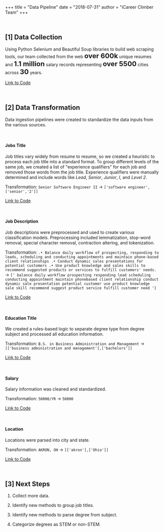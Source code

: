 +++
title = "Data Pipeline"
date = "2018-07-31"
author = "iCareer Climber Team"
+++

</br>

## [1] Data Collection

Using Python Selenium and Beautiful Soup libraries to build web scraping tools, our team collected from the web <span style="font-size:22px;">__over 600k__</span> unique resumes and <span style="font-size:22px;">__1.1 million__</span> salary records representing <span style="font-size:22px;">__over 5500__</span> cities across <span style="font-size:22px;">__30__</span> years.

<a href="https://github.com/icareerclimber/career-skills-capstone/tree/master/scrape" target="_blank">Link to Code</a>

</br>

## [2] Data Transformation

Data ingestion pipelines were created to standardize the data inputs from the various sources.

</br>

#### Jobs Title

Job titles vary widely from resume to resume, so we created a heuristic to process each job title into a standard format. To group different levels of the same job, we created a list of "experience qualifiers" for each job and removed those words from the job title. Experience qualifiers were manually determined and include words like *Lead*, *Senior*, *Junior*, *I*, and *Level 2*.

Transformation: ```Senior Software Engineer II``` &rarr; ```['software engineer',['senior','2']]```

<a href="https://github.com/icareerclimber/career-skills-capstone/blob/master/model_pipeline/01_process_job_titles_all_datasets.ipynb" target="_blank">Link to Code</a>

</br>

#### Job Description

Job descriptions were preprocessed and used to create various classification models. Preprocessing included lemmatization, stop-word removal, special character removal, contraction altering, and tokenization. 

Transformation: ```.• Balance daily workflow of prospecting, responding to leads, scheduling and conducting appointments and maintain phone-based client relationships .• Conduct dynamic sales presentations for potential customers .• Use product knowledge and sales skills to recommend suggested products or services to fulfill customers' needs.``` &rarr; ```[' balance daily workflow prospecting responding lead scheduling conducting appointment maintain phonebased client relationship conduct dynamic sale presentation potential customer use product knowledge sale skill recommend suggest product service fulfill customer need ']```

<a href="https://github.com/icareerclimber/career-skills-capstone/blob/master/model_pipeline/functions/word_preprocessing.py" target="_blank">Link to Code</a>

</br>

#### Education Title

We created a rules-based logic to separate degree type from degree subject and processed all education information.

Transformation: ```B.S. in Business Administration and Management``` &rarr; ```[['business administration and management'],['bachelors']]```

<a href="https://github.com/icareerclimber/career-skills-capstone/blob/master/model_pipeline/04_process_edu_for_bar_chart.ipynb" target="_blank">Link to Code</a>

</br>

#### Salary

Salary information was cleaned and standardized.

Transformation: ```50000/YR``` &rarr; ```50000```

<a href="https://github.com/icareerclimber/career-skills-capstone/blob/master/model_pipeline/02_process_other_fields_all_datasets.ipynb" target="_blank">Link to Code</a>

</br>

#### Location

Locations were parsed into city and state.

Transformation: ```AKRON, OH``` &rarr; ```[['akron'],['Ohio']]```

<a href="https://github.com/icareerclimber/career-skills-capstone/blob/master/model_pipeline/02_process_other_fields_all_datasets.ipynb" target="_blank">Link to Code</a>

</br>

## [3] Next Steps

1. Collect more data.

2. Identify new methods to group job titles.

3. Identify new methods to parse degree from subject.

4. Categorize degrees as STEM or non-STEM.
